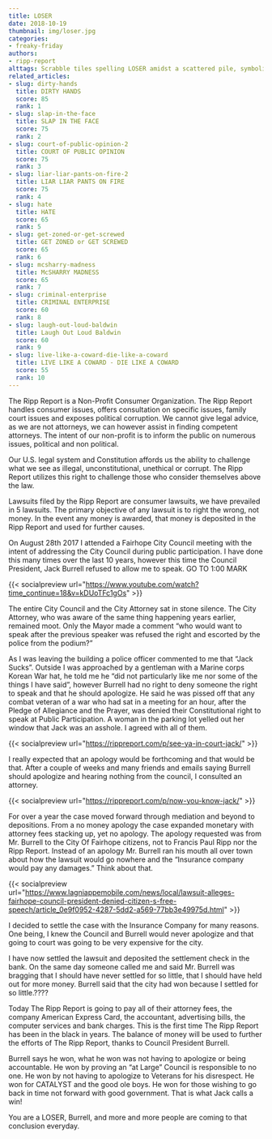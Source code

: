 ```yaml
---
title: LOSER
date: 2018-10-19
thumbnail: img/loser.jpg
categories:
- freaky-friday
authors:
- ripp-report
alttags: Scrabble tiles spelling LOSER amidst a scattered pile, symbolizing challenges to injustice and corruption investigated b...
related_articles:
- slug: dirty-hands
  title: DIRTY HANDS
  score: 85
  rank: 1
- slug: slap-in-the-face
  title: SLAP IN THE FACE
  score: 75
  rank: 2
- slug: court-of-public-opinion-2
  title: COURT OF PUBLIC OPINION
  score: 75
  rank: 3
- slug: liar-liar-pants-on-fire-2
  title: LIAR LIAR PANTS ON FIRE
  score: 75
  rank: 4
- slug: hate
  title: HATE
  score: 65
  rank: 5
- slug: get-zoned-or-get-screwed
  title: GET ZONED or GET SCREWED
  score: 65
  rank: 6
- slug: mcsharry-madness
  title: McSHARRY MADNESS
  score: 65
  rank: 7
- slug: criminal-enterprise
  title: CRIMINAL ENTERPRISE
  score: 60
  rank: 8
- slug: laugh-out-loud-baldwin
  title: Laugh Out Loud Baldwin
  score: 60
  rank: 9
- slug: live-like-a-coward-die-like-a-coward
  title: LIVE LIKE A COWARD - DIE LIKE A COWARD
  score: 55
  rank: 10
---
```

The Ripp Report is a Non-Profit Consumer Organization. The Ripp Report handles consumer issues, offers consultation on specific issues, family court issues and exposes political corruption. We cannot give legal advice, as we are not attorneys, we can however assist in finding competent attorneys. The intent of our non-profit is to inform the public on numerous issues, political and non political.

Our U.S. legal system and Constitution affords us the ability to challenge what we see as illegal, unconstitutional, unethical or corrupt. The Ripp Report utilizes this right to challenge those who consider themselves above the law.

Lawsuits filed by the Ripp Report are consumer lawsuits, we have prevailed in 5 lawsuits. The primary objective of any lawsuit is to right the wrong, not money. In the event any money is awarded, that money is deposited in the Ripp Report and used for further causes.

On August 28th 2017 I attended a Fairhope City Council meeting with the intent of addressing the City Council during public participation. I have done this many times over the last 10 years, however this time the Council President, Jack Burrell refused to allow me to speak. GO TO 1:00 MARK

{{< socialpreview url="https://www.youtube.com/watch?time_continue=18&v=kDUoTFc1gOs" >}}

The entire City Council and the City Attorney sat in stone silence. The City Attorney, who was aware of the same thing happening years earlier, remained moot. Only the Mayor made a comment “who would want to speak after the previous speaker was refused the right and escorted by the police from the podium?”

As I was leaving the building a police officer commented to me that “Jack Sucks”. Outside I was approached by a gentleman with a Marine corps Korean War hat, he told me he “did not particularly like me nor some of the things I have said”, however Burrell had no right to deny someone the right to speak and that he should apologize. He said he was pissed off that any combat veteran of a war who had sat in a meeting for an hour, after the Pledge of Allegiance and the Prayer, was denied their Constitutional right to speak at Public Participation. A woman in the parking lot yelled out her window that Jack was an asshole. I agreed with all of them.

{{< socialpreview url="https://rippreport.com/p/see-ya-in-court-jack/" >}}

I really expected that an apology would be forthcoming and that would be that. After a couple of weeks and many friends and emails saying Burrell should apologize and hearing nothing from the council, I consulted an attorney.

{{< socialpreview url="https://rippreport.com/p/now-you-know-jack/" >}}

For over a year the case moved forward through mediation and beyond to depositions. From a no money apology the case expanded monetary with attorney fees stacking up, yet no apology. The apology requested was from Mr. Burrell to the City Of Fairhope citizens, not to Francis Paul Ripp nor the Ripp Report. Instead of an apology Mr. Burrell ran his mouth all over town about how the lawsuit would go nowhere and the “Insurance company would pay any damages.” Think about that.

{{< socialpreview url="https://www.lagniappemobile.com/news/local/lawsuit-alleges-fairhope-council-president-denied-citizen-s-free-speech/article_0e9f0952-4287-5dd2-a569-77bb3e49975d.html" >}}

I decided to settle the case with the Insurance Company for many reasons. One being, I knew the Council and Burrell would never apologize and that going to court was going to be very expensive for the city.

I have now settled the lawsuit and deposited the settlement check in the bank. On the same day someone called me and said Mr. Burrell was bragging that I should have never settled for so little, that I should have held out for more money. Burrell said that the city had won because I settled for so little.????

Today The Ripp Report is going to pay all of their attorney fees, the company American Express Card, the accountant, advertising bills, the computer services and bank charges. This is the first time The Ripp Report has been in the black in years. The balance of money will be used to further the efforts of The Ripp Report, thanks to Council President Burrell.

Burrell says he won, what he won was not having to apologize or being accountable. He won by proving an “at Large” Council is responsible to no one. He won by not having to apologize to Veterans for his disrespect. He won for CATALYST and the good ole boys. He won for those wishing to go back in time not forward with good government. That is what Jack calls a win!

You are a LOSER, Burrell, and more and more people are coming to that conclusion everyday.

